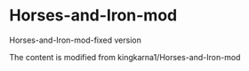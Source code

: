 # Horses-and-Iron-mod
 Horses-and-Iron-mod-fixed version
 
 The content is modified from kingkarna1/Horses-and-Iron-mod
